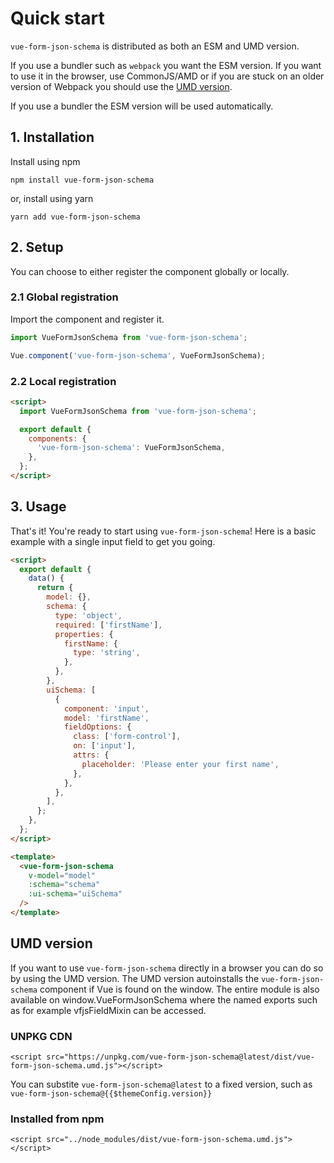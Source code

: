 # Quick start

`vue-form-json-schema` is distributed as both an ESM and UMD version.

If you use a bundler such as `webpack` you want the ESM version. If you want to use it in the browser, use CommonJS/AMD or if you are stuck on an older version of Webpack you should use the [UMD version](#umdversion).

If you use a bundler the ESM version will be used automatically.

## 1. Installation

Install using npm

`npm install vue-form-json-schema`

or, install using yarn

`yarn add vue-form-json-schema`

## 2. Setup

You can choose to either register the component globally or locally.

### 2.1 Global registration

Import the component and register it.

```js
import VueFormJsonSchema from 'vue-form-json-schema';

Vue.component('vue-form-json-schema', VueFormJsonSchema);
```

### 2.2 Local registration

```html
<script>
  import VueFormJsonSchema from 'vue-form-json-schema';

  export default {
    components: {
      'vue-form-json-schema': VueFormJsonSchema,
    },
  };
</script>
```

## 3. Usage

That's it! You're ready to start using `vue-form-json-schema`! Here is a basic example with a single input field to get you going.

```html
<script>
  export default {
    data() {
      return {
        model: {},
        schema: {
          type: 'object',
          required: ['firstName'],
          properties: {
            firstName: {
              type: 'string',
            },
          },
        },
        uiSchema: [
          {
            component: 'input',
            model: 'firstName',
            fieldOptions: {
              class: ['form-control'],
              on: ['input'],
              attrs: {
                placeholder: 'Please enter your first name',
              },
            },
          },
        ],
      };
    },
  };
</script>

<template>
  <vue-form-json-schema
    v-model="model"
    :schema="schema"
    :ui-schema="uiSchema"
  />
</template>
```

## UMD version

If you want to use `vue-form-json-schema` directly in a browser you can do so by using the UMD version. The UMD version autoinstalls the `vue-form-json-schema` component if Vue is found on the window. The entire module is also available on window.VueFormJsonSchema where the named exports such as for example vfjsFieldMixin can be accessed.

### UNPKG CDN

`<script src="https://unpkg.com/vue-form-json-schema@latest/dist/vue-form-json-schema.umd.js"></script>`

You can substite `vue-form-json-schema@latest` to a fixed version, such as `vue-form-json-schema@{{$themeConfig.version}}`

### Installed from npm

`<script src="../node_modules/dist/vue-form-json-schema.umd.js"></script>`

